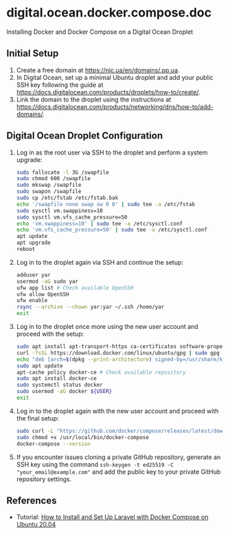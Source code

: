# digital.ocean.docker.compose.doc
Installing Docker and Docker Compose on a Digital Ocean Droplet

## Initial Setup

1. Create a free domain at https://nic.ua/en/domains/.pp.ua.
2. In Digital Ocean, set up a minimal Ubuntu droplet and add your public SSH key following the guide at https://docs.digitalocean.com/products/droplets/how-to/create/.
3. Link the domain to the droplet using the instructions at https://docs.digitalocean.com/products/networking/dns/how-to/add-domains/.

## Digital Ocean Droplet Configuration

1. Log in as the root user via SSH to the droplet and perform a system upgrade:

   ```bash
   sudo fallocate -l 3G /swapfile
   sudo chmod 600 /swapfile
   sudo mkswap /swapfile
   sudo swapon /swapfile
   sudo cp /etc/fstab /etc/fstab.bak
   echo '/swapfile none swap sw 0 0' | sudo tee -a /etc/fstab
   sudo sysctl vm.swappiness=10
   sudo sysctl vm.vfs_cache_pressure=50
   echo 'vm.swappiness=10' | sudo tee -a /etc/sysctl.conf
   echo 'vm.vfs_cache_pressure=50' | sudo tee -a /etc/sysctl.conf
   apt update
   apt upgrade
   reboot
   ```

2. Log in to the droplet again via SSH and continue the setup:

   ```bash
   adduser yar
   usermod -aG sudo yar
   ufw app list # Check available OpenSSH
   ufw allow OpenSSH
   ufw enable
   rsync --archive --chown yar:yar ~/.ssh /home/yar
   exit
   ```

3. Log in to the droplet once more using the new user account and proceed with the setup:

   ```bash
   sudo apt install apt-transport-https ca-certificates software-properties-common
   curl -fsSL https://download.docker.com/linux/ubuntu/gpg | sudo gpg --dearmor -o /usr/share/keyrings/docker-archive-keyring.gpg
   echo "deb [arch=$(dpkg --print-architecture) signed-by=/usr/share/keyrings/docker-archive-keyring.gpg] https://download.docker.com/linux/ubuntu $(lsb_release -cs) stable" | sudo tee /etc/apt/sources.list.d/docker.list > /dev/null
   sudo apt update
   apt-cache policy docker-ce # Check available repository
   sudo apt install docker-ce
   sudo systemctl status docker
   sudo usermod -aG docker ${USER}
   exit
   ```

4. Log in to the droplet again with the new user account and proceed with the final setup:

   ```bash
   sudo curl -L "https://github.com/docker/compose/releases/latest/download/docker-compose-$(uname -s)-$(uname -m)" -o /usr/local/bin/docker-compose
   sudo chmod +x /usr/local/bin/docker-compose
   docker-compose --version
   ```

5. If you encounter issues cloning a private GitHub repository, generate an SSH key using the command `ssh-keygen -t ed25519 -C "your_email@example.com"` and add the public key to your private GitHub repository settings.

## References
- Tutorial: [How to Install and Set Up Laravel with Docker Compose on Ubuntu 20.04](https://www.digitalocean.com/community/tutorials/how-to-install-and-set-up-laravel-with-docker-compose-on-ubuntu-20-04)
